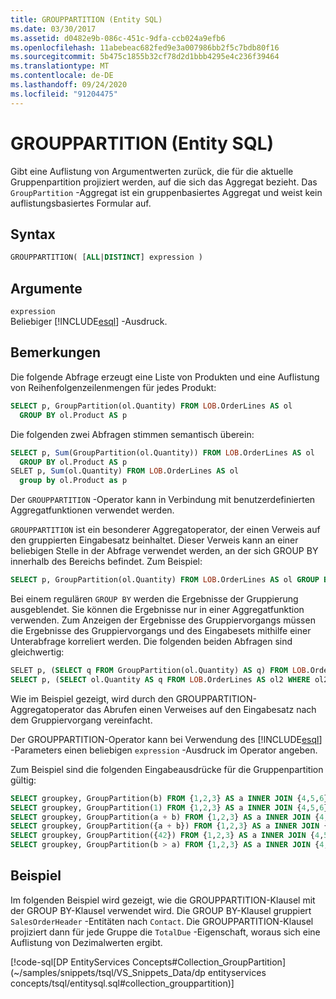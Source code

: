 ```yaml
---
title: GROUPPARTITION (Entity SQL)
ms.date: 03/30/2017
ms.assetid: d0482e9b-086c-451c-9dfa-ccb024a9efb6
ms.openlocfilehash: 11abebeac682fed9e3a007986bb2f5c7bdb80f16
ms.sourcegitcommit: 5b475c1855b32cf78d2d1bbb4295e4c236f39464
ms.translationtype: MT
ms.contentlocale: de-DE
ms.lasthandoff: 09/24/2020
ms.locfileid: "91204475"
---
```

# <a name="grouppartition-entity-sql"></a>GROUPPARTITION (Entity SQL)

Gibt eine Auflistung von Argumentwerten zurück, die für die aktuelle Gruppenpartition projiziert werden, auf die sich das Aggregat bezieht. Das `GroupPartition` -Aggregat ist ein gruppenbasiertes Aggregat und weist kein auflistungsbasiertes Formular auf.  
  
## <a name="syntax"></a>Syntax  
  
```sql  
GROUPPARTITION( [ALL|DISTINCT] expression )  
```  
  
## <a name="arguments"></a>Argumente  

 `expression`  
 Beliebiger [!INCLUDE[esql](../../../../../../includes/esql-md.md)] -Ausdruck.  
  
## <a name="remarks"></a>Bemerkungen  

 Die folgende Abfrage erzeugt eine Liste von Produkten und eine Auflistung von Reihenfolgenzeilenmengen für jedes Produkt:  
  
```sql  
SELECT p, GroupPartition(ol.Quantity) FROM LOB.OrderLines AS ol
  GROUP BY ol.Product AS p
```  
  
 Die folgenden zwei Abfragen stimmen semantisch überein:  
  
```sql  
SELECT p, Sum(GroupPartition(ol.Quantity)) FROM LOB.OrderLines AS ol
  GROUP BY ol.Product AS p
SELET p, Sum(ol.Quantity) FROM LOB.OrderLines AS ol
  group by ol.Product as p  
```  
  
 Der `GROUPPARTITION` -Operator kann in Verbindung mit benutzerdefinierten Aggregatfunktionen verwendet werden.  
  
`GROUPPARTITION` ist ein besonderer Aggregatoperator, der einen Verweis auf den gruppierten Eingabesatz beinhaltet. Dieser Verweis kann an einer beliebigen Stelle in der Abfrage verwendet werden, an der sich GROUP BY innerhalb des Bereichs befindet. Zum Beispiel:
  
```sql  
SELECT p, GroupPartition(ol.Quantity) FROM LOB.OrderLines AS ol GROUP BY ol.Product AS p
```  
  
 Bei einem regulären `GROUP BY` werden die Ergebnisse der Gruppierung ausgeblendet. Sie können die Ergebnisse nur in einer Aggregatfunktion verwenden. Zum Anzeigen der Ergebnisse des Gruppiervorgangs müssen die Ergebnisse des Gruppiervorgangs und des Eingabesets mithilfe einer Unterabfrage korreliert werden. Die folgenden beiden Abfragen sind gleichwertig:  
  
```sql  
SELET p, (SELECT q FROM GroupPartition(ol.Quantity) AS q) FROM LOB.OrderLines AS ol GROUP BY ol.Product AS p
SELECT p, (SELECT ol.Quantity AS q FROM LOB.OrderLines AS ol2 WHERE ol2.Product = p) FROM LOB.OrderLines AS ol GROUP BY ol.Product AS p
```  
  
 Wie im Beispiel gezeigt, wird durch den GROUPPARTITION-Aggregatoperator das Abrufen einen Verweises auf den Eingabesatz nach dem Gruppiervorgang vereinfacht.  
  
 Der GROUPPARTITION-Operator kann bei Verwendung des [!INCLUDE[esql](../../../../../../includes/esql-md.md)] -Parameters einen beliebigen `expression` -Ausdruck im Operator angeben.  
  
 Zum Beispiel sind die folgenden Eingabeausdrücke für die Gruppenpartition gültig:  
  
```sql  
SELECT groupkey, GroupPartition(b) FROM {1,2,3} AS a INNER JOIN {4,5,6} AS b ON true GROUP BY a AS groupkey
SELECT groupkey, GroupPartition(1) FROM {1,2,3} AS a INNER JOIN {4,5,6} AS b ON true GROUP BY a AS groupkey
SELECT groupkey, GroupPartition(a + b) FROM {1,2,3} AS a INNER JOIN {4,5,6} AS b ON true GROUP BY a AS groupkey
SELECT groupkey, GroupPartition({a + b}) FROM {1,2,3} AS a INNER JOIN {4,5,6} AS b ON true GROUP BY a AS groupkey  
SELECT groupkey, GroupPartition({42}) FROM {1,2,3} AS a INNER JOIN {4,5,6} AS b ON true GROUP BY a AS groupkey  
SELECT groupkey, GroupPartition(b > a) FROM {1,2,3} AS a INNER JOIN {4,5,6} AS b ON true GROUP BY a AS groupkey  
```  
  
## <a name="example"></a>Beispiel  

 Im folgenden Beispiel wird gezeigt, wie die GROUPPARTITION-Klausel mit der GROUP BY-Klausel verwendet wird. Die GROUP BY-Klausel gruppiert `SalesOrderHeader` -Entitäten nach `Contact`. Die GROUPPARTITION-Klausel projiziert dann für jede Gruppe die `TotalDue` -Eigenschaft, woraus sich eine Auflistung von Dezimalwerten ergibt.  
  
 [!code-sql[DP EntityServices Concepts#Collection_GroupPartition](~/samples/snippets/tsql/VS_Snippets_Data/dp entityservices concepts/tsql/entitysql.sql#collection_grouppartition)]
